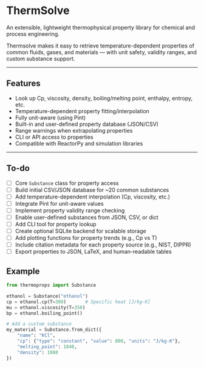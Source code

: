 # ThermSolve

An extensible, lightweight thermophysical property library for chemical and process engineering.

Thermsolve makes it easy to retrieve temperature-dependent properties of common fluids, gases, and materials — with unit safety, validity ranges, and custom substance support.

---

## Features

- Look up Cp, viscosity, density, boiling/melting point, enthalpy, entropy, etc.
- Temperature-dependent property fitting/interpolation
- Fully unit-aware (using Pint)
- Built-in and user-defined property database (JSON/CSV)
- Range warnings when extrapolating properties
- CLI or API access to properties
- Compatible with ReactorPy and simulation libraries

---

## To-do
- [ ] Core `Substance` class for property access
- [ ] Build initial CSV/JSON database for ~20 common substances
- [ ] Add temperature-dependent interpolation (Cp, viscosity, etc.)
- [ ] Integrate Pint for unit-aware values
- [ ] Implement property validity range checking
- [ ] Enable user-defined substances from JSON, CSV, or dict
- [ ] Add CLI tool for property lookup
- [ ] Create optional SQLite backend for scalable storage
- [ ] Add plotting functions for property trends (e.g., Cp vs T)
- [ ] Include citation metadata for each property source (e.g., NIST, DIPPR)
- [ ] Export properties to JSON, LaTeX, and human-readable tables

## Example

```python
from thermoprops import Substance

ethanol = Substance("ethanol")
cp = ethanol.cp(T=300)       # Specific heat [J/kg-K]
mu = ethanol.viscosity(T=350)
bp = ethanol.boiling_point()

# Add a custom substance
my_material = Substance.from_dict({
    "name": "KCl",
    "cp": {"type": "constant", "value": 800, "units": "J/kg-K"},
    "melting_point": 1040,
    "density": 1980
})
